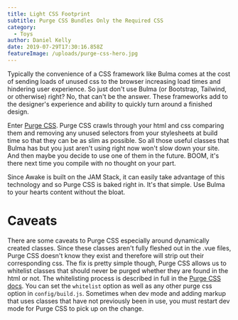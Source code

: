 ```yaml
---
title: Light CSS Footprint
subtitle: Purge CSS Bundles Only the Required CSS
category:
  - Toys
author: Daniel Kelly
date: 2019-07-29T17:30:16.858Z
featureImage: /uploads/purge-css-hero.jpg
---
```

Typically the convenience of a CSS framework like Bulma comes at the cost of sending loads of unused css to the browser increasing load times and hindering user experience. So just don't use Bulma (or Bootstrap, Tailwind, or otherwise) right? No, that can't be the answer. These frameworks add to the designer's experience and ability to quickly turn around a finished design. 

Enter [Purge CSS](https://www.purgecss.com/). Purge CSS crawls through your html and css comparing them and removing any unused selectors from your stylesheets at build time so that they can be as slim as possible. So all those useful classes that Bulma has but you just aren't using right now won't slow down your site. And then maybe you decide to use one of them in the future. BOOM, it's there next time you compile with no thought on your part. 

Since Awake is built on the JAM Stack, it can easily take advantage of this technology and so Purge CSS is baked right in. It's that simple. Use Bulma to your hearts content without the bloat.



# Caveats

There are some caveats to Purge CSS especially around dynamically created classes. Since these classes aren't fully fleshed out in the .vue files, Purge CSS doesn't know they exist and therefore will strip out their  corresponding css. The fix is pretty simple though, Purge CSS allows us to whitelist classes that should never be purged whether they are found in the html or not. The whitelisting process is described in full in the [Purge CSS docs](https://www.purgecss.com/whitelisting). You can set the `whitelist` option as well as any other purge css option in `config/build.js`.
Sometimes when dev mode and adding markup that uses classes that have not previously been in use, you must restart dev mode for Purge CSS to pick up on the change. 
